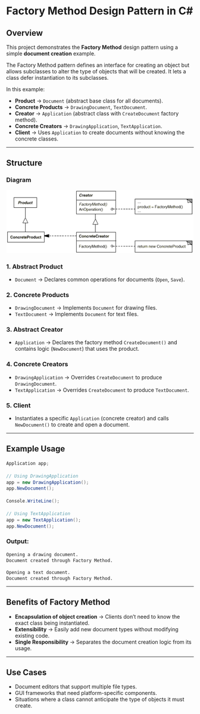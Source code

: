# Factory Method Design Pattern in C\#

## Overview

This project demonstrates the **Factory Method** design pattern using a simple **document creation** example.

The Factory Method pattern defines an interface for creating an object but allows subclasses to alter the type of objects that will be created. It lets a class defer instantiation to its subclasses.

In this example:

* **Product** → `Document` (abstract base class for all documents).
* **Concrete Products** → `DrawingDocument`, `TextDocument`.
* **Creator** → `Application` (abstract class with `CreateDocument` factory method).
* **Concrete Creators** → `DrawingApplication`, `TextApplication`.
* **Client** → Uses `Application` to create documents without knowing the concrete classes.

---

## Structure

### Diagram

![Structure Diagram](structure.png)

### 1. Abstract Product

* `Document` → Declares common operations for documents (`Open`, `Save`).

### 2. Concrete Products

* `DrawingDocument` → Implements `Document` for drawing files.
* `TextDocument` → Implements `Document` for text files.

### 3. Abstract Creator

* `Application` → Declares the factory method `CreateDocument()` and contains logic (`NewDocument`) that uses the product.

### 4. Concrete Creators

* `DrawingApplication` → Overrides `CreateDocument` to produce `DrawingDocument`.
* `TextApplication` → Overrides `CreateDocument` to produce `TextDocument`.

### 5. Client

* Instantiates a specific `Application` (concrete creator) and calls `NewDocument()` to create and open a document.

---

## Example Usage

```csharp
Application app;

// Using DrawingApplication
app = new DrawingApplication();
app.NewDocument();

Console.WriteLine();

// Using TextApplication
app = new TextApplication();
app.NewDocument();
```

### Output:

```
Opening a drawing document.
Document created through Factory Method.

Opening a text document.
Document created through Factory Method.
```

---

## Benefits of Factory Method

* **Encapsulation of object creation** → Clients don’t need to know the exact class being instantiated.
* **Extensibility** → Easily add new document types without modifying existing code.
* **Single Responsibility** → Separates the document creation logic from its usage.

---

## Use Cases

* Document editors that support multiple file types.
* GUI frameworks that need platform-specific components.
* Situations where a class cannot anticipate the type of objects it must create.
